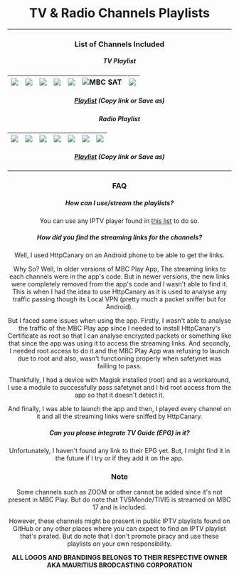 <img src="https://github.com/tangymc/mbcchannels/blob/main/logos/mbc.png?raw=true" title="" alt="" data-align="center">

<center> <h1> TV & Radio Channels Playlists</h1> </center>

---

<center>
<h3>List of Channels Included</h3>
</center>

<center>
<h5>
TV Playlist
</h5>
</center>

| ![](https://github.com/tangymc/mbcchannels/raw/main/logos/tvchannels/mbc1.png) | ![](https://github.com/tangymc/mbcchannels/raw/main/logos/tvchannels/mbc2.png) | ![](https://github.com/tangymc/mbcchannels/raw/main/logos/tvchannels/mbc3.png) | ![](https://github.com/tangymc/mbcchannels/raw/main/logos/tvchannels/mbc4.png) | ![](https://github.com/tangymc/mbcchannels/raw/main/logos/tvchannels/mbc5.png) | ![MBC SAT](https://github.com/tangymc/mbcchannels/raw/main/logos/tvchannels/mbcsat.png) | ![](https://github.com/tangymc/mbcchannels/raw/main/logos/tvchannels/mbc17.png) |
| ------------------------------------------------------------------------------ | ------------------------------------------------------------------------------ | ------------------------------------------------------------------------------ | ------------------------------------------------------------------------------ | ------------------------------------------------------------------------------ | --------------------------------------------------------------------------------------- | ------------------------------------------------------------------------------- |

<center>   
<h5>
<a href="https://raw.githubusercontent.com/tangymc/mbcchannels/main/playlists/tvchannels.m3u">Playlist</a>
(Copy link or Save as)
</h5>
</center>

<center>
<h5>
Radio Playlist
</h5>
</center>

| ![](https://github.com/tangymc/mbcchannels/raw/main/logos/radiochannels/best_fm_live_100.png) | ![](https://github.com/tangymc/mbcchannels/raw/main/logos/radiochannels/kool_fm_100.png) | ![](https://github.com/tangymc/mbcchannels/raw/main/logos/radiochannels/nrj_logo.png) | ![](https://github.com/tangymc/mbcchannels/raw/main/logos/radiochannels/radio_maurice_100.png) | ![](https://github.com/tangymc/mbcchannels/raw/main/logos/radiochannels/radio_mauritius_100.png) | ![](https://github.com/tangymc/mbcchannels/raw/main/logos/radiochannels/rodfm_logo_white.png) | ![](https://github.com/tangymc/mbcchannels/raw/main/logos/radiochannels/taal_fm_100.png) |
| --------------------------------------------------------------------------------------------- | ---------------------------------------------------------------------------------------- | ------------------------------------------------------------------------------------- | ---------------------------------------------------------------------------------------------- | ------------------------------------------------------------------------------------------------ | --------------------------------------------------------------------------------------------- | ---------------------------------------------------------------------------------------- |

<center>   
<h5>
<a href="https://raw.githubusercontent.com/tangymc/mbcchannels/main/playlists/radiochannels.m3u">Playlist</a>
(Copy link or Save as)
</h5>

---

<center>
<h3>FAQ</h3>
</center>

##### How can I use/stream the playlists?

You can use any IPTV player found in [this list](https://github.com/iptv-org/awesome-iptv?tab=readme-ov-file#apps) to do so.

##### How did you find the streaming links for the channels?

Well, I used HttpCanary on an Android phone to be able to get the links.

Why So? Well, In older versions of MBC Play App, The streaming links to each channels were in the app's code. But in newer versions, the new links were completely removed from the app's code and I wasn't able to find it. This is when I had the idea to use HttpCanary as it is used to analyse any traffic passing though its Local VPN (pretty much a packet sniffer but for Android).

But I faced some issues when using the app. Firstly, I wasn't able to analyse the traffic of the MBC Play app since I needed to install HttpCanary's Certificate as root so that I can analyse encrypted packets or something like that since the app was using it to access the streaming links. And secondly, I needed root access to do it and the MBC Play App was refusing to launch due to root and also, wasn't functioning properly when safetynet was failling to pass.

Thankfully, I had a device with Magisk installed (root) and as a workaround, I use a module to successfully pass safetynet and I hid root access from the app so that it doesn't detect it.

And finally, I was able to launch the app and then, I played every channel on it and all the streaming links were sniffed by HttpCanary.

##### Can you please integrate TV Guide (EPG) in it?

Unfortunately, I haven't found any link to their EPG yet. But, I might find it in the future if I try or if they add it on the app.

<center>
<h3>Note</h3>
</center>

Some channels such as ZOOM or other cannot be added since it's not present in MBC Play. But do note that TV5Monde/TIVI5 is streamed on MBC 17 and is included.

However, these channels might be present in public IPTV playlists found on GitHub or any other places where you can expect to find an IPTV playlist that's pirated. But do note that I don't promote piracy and use these playlists on your own responsibility.

**ALL LOGOS AND BRANDINGS BELONGS TO THEIR RESPECTIVE OWNER AKA MAURITIUS BRODCASTING CORPORATION**

